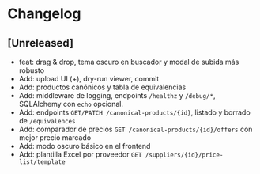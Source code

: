 # Changelog

## [Unreleased]
- feat: drag & drop, tema oscuro en buscador y modal de subida más robusto
- Add: upload UI (+), dry-run viewer, commit
- Add: productos canónicos y tabla de equivalencias
- Add: middleware de logging, endpoints `/healthz` y `/debug/*`, SQLAlchemy con `echo` opcional.
- Add: endpoints `GET/PATCH /canonical-products/{id}`, listado y borrado de `/equivalences`
- Add: comparador de precios `GET /canonical-products/{id}/offers` con mejor precio marcado
- Add: modo oscuro básico en el frontend
- Add: plantilla Excel por proveedor `GET /suppliers/{id}/price-list/template`
